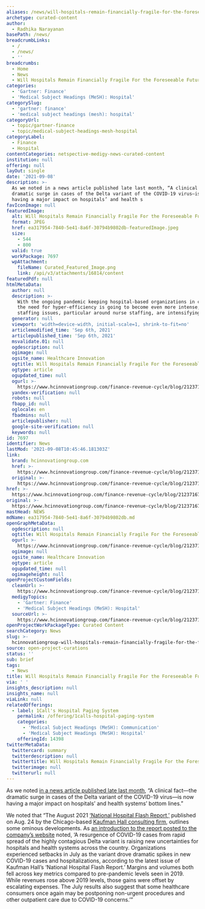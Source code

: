 ```yaml
---
aliases: /news/will-hospitals-remain-financially-fragile-for-the-foreseeable-future
archetype: curated-content
author:
  - Radhika Narayanan
basePath: /news/
breadcrumbLinks:
  - /
  - /news/
  - ''
breadcrumbs:
  - Home
  - News
  - Will Hospitals Remain Financially Fragile For the Foreseeable Future?
categories:
  - 'Gartner: Finance'
  - 'Medical Subject Headings (MeSH): Hospital'
categorySlug:
  - 'gartner: finance'
  - 'medical subject headings (mesh): hospital'
categoryUrl:
  - topic/gartner-finance
  - topic/medical-subject-headings-mesh-hospital
categoryLabel:
  - Finance
  - Hospital
contentCategories: netspective-medigy-news-curated-content
institution: null
offering: null
layOut: single
date: '2021-09-08'
description: >-
  As we noted in a news article published late last month, “A clinical fact—the
  dramatic surge in cases of the Delta variant of the COVID-19 virus—is now
  having a major impact on hospitals’ and health s
favIconImage: null
featuredImage:
  alt: Will Hospitals Remain Financially Fragile For the Foreseeable Future?
  format: JPEG
  href: ea317954-7840-5e41-8a6f-30794b9802db-featuredImage.jpeg
  size:
    - 544
    - 800
  valid: true
  workPackage: 7697
  wpAttachment:
    fileName: Curated_Featured_Image.png
    link: /api/v3/attachments/16814/content
featuredPdf: null
htmlMetaData:
  author: null
  description: >-
    With the ongoing pandemic keeping hospital-based organizations in crisis,
    the need for hyper-efficiency is going to become even more intense; and
    staffing issues, particular around nurse staffing, are intensifying now
  generator: null
  viewport: 'width=device-width, initial-scale=1, shrink-to-fit=no'
  articlemodified_time: 'Sep 6th, 2021'
  articlepublished_time: 'Sep 6th, 2021'
  msvalidate.01: null
  ogdescription: null
  ogimage: null
  ogsite_name: Healthcare Innovation
  ogtitle: Will Hospitals Remain Financially Fragile For the Foreseeable Future?
  ogtype: article
  ogupdated_time: null
  ogurl: >-
    https://www.hcinnovationgroup.com/finance-revenue-cycle/blog/21237167/will-hospitals-remain-financially-fragile-for-the-foreseeable-future
  yandex-verification: null
  robots: null
  fbapp_id: null
  oglocale: en
  fbadmins: null
  articlepublisher: null
  google-site-verification: null
  keywords: null
id: 7697
identifier: News
lastMod: '2021-09-08T10:45:46.181303Z'
link:
  brand: hcinnovationgroup.com
  href: >-
    https://www.hcinnovationgroup.com/finance-revenue-cycle/blog/21237167/will-hospitals-remain-financially-fragile-for-the-foreseeable-future
  original: >-
    https://www.hcinnovationgroup.com/finance-revenue-cycle/blog/21237167/will-hospitals-remain-financially-fragile-for-the-foreseeable-future
href: >-
  https://www.hcinnovationgroup.com/finance-revenue-cycle/blog/21237167/will-hospitals-remain-financially-fragile-for-the-foreseeable-future
original: >-
  https://www.hcinnovationgroup.com/finance-revenue-cycle/blog/21237167/will-hospitals-remain-financially-fragile-for-the-foreseeable-future
mastHead: NEWS
mdName: ea317954-7840-5e41-8a6f-30794b9802db.md
openGraphMetaData:
  ogdescription: null
  ogtitle: Will Hospitals Remain Financially Fragile For the Foreseeable Future?
  ogurl: >-
    https://www.hcinnovationgroup.com/finance-revenue-cycle/blog/21237167/will-hospitals-remain-financially-fragile-for-the-foreseeable-future
  ogimage: null
  ogsite_name: Healthcare Innovation
  ogtype: article
  ogupdated_time: null
  ogimageheight: null
openProjectCustomFields:
  cleanUrl: >-
    https://www.hcinnovationgroup.com/finance-revenue-cycle/blog/21237167/will-hospitals-remain-financially-fragile-for-the-foreseeable-future
  medigyTopics:
    - 'Gartner: Finance'
    - 'Medical Subject Headings (MeSH): Hospital'
  sourceUrl: >-
    https://www.hcinnovationgroup.com/finance-revenue-cycle/blog/21237167/will-hospitals-remain-financially-fragile-for-the-foreseeable-future
openProjectWorkPackageType: Curated Content
searchCategory: News
slug: >-
  hcinnovationgroup-will-hospitals-remain-financially-fragile-for-the-foreseeable-future
source: open-project-curations
status: ''
sub: brief
tags:
  - News
title: Will Hospitals Remain Financially Fragile For the Foreseeable Future?
via: ' '
insights_description: null
insights_name: null
viaLink: null
relatedOfferings:
  - label: 1Call's Hospital Paging System
    permalink: /offering/1calls-hospital-paging-system
    categories:
      - 'Medical Subject Headings (MeSH): Communication'
      - 'Medical Subject Headings (MeSH): Hospital'
    offeringId: 14398
twitterMetaData:
  twittercard: summary
  twitterdescription: null
  twittertitle: Will Hospitals Remain Financially Fragile For the Foreseeable Future?
  twitterimage: null
  twitterurl: null
---
```

<p>As we noted <a href="https://www.hcinnovationgroup.com/finance-revenue-cycle/news/21235718/kaufman-hall-report-delta-variant-surge-damaged-hospital-margins-in-july">in a news article published late last month</a>, “A clinical fact—the dramatic surge in cases of the Delta variant of the COVID-19 virus—is now having a major impact on hospitals’ and health systems’ bottom lines.”</p><p>We noted that “The August 2021 <a href="https://www.kaufmanhall.com/insights/research-report/national-hospital-flash-report-summary-august-2021?utm_source=agcy&amp;utm_campaign=2021-nhfr&amp;utm_medium=pr&amp;utm_term=august-2021-nhfr">‘National Hospital Flash Report,’</a> published on Aug. 24 by the Chicago-based <a href="https://www.kaufmanhall.com/about-us">Kaufman Hall consulting firm</a>, outlines some ominous developments. As <a href="https://www.kaufmanhall.com/insights/research-report/national-hospital-flash-report-summary-august-2021?utm_source=agcy&amp;utm_campaign=2021-nhfr&amp;utm_medium=pr&amp;utm_term=august-2021-nhfr">an introduction to the report posted to the company’s website</a> noted, ‘A resurgence of COVID-19 cases from rapid spread of the highly contagious Delta variant is raising new uncertainties for hospitals and health systems across the country. Organizations experienced setbacks in July as the variant drove dramatic spikes in new COVID-19 cases and hospitalizations, according to the latest issue of Kaufman Hall’s ‘National Hospital Flash Report.’ Margins and volumes both fell across key metrics compared to pre-pandemic levels seen in 2019. While revenues rose above 2019 levels, those gains were offset by escalating expenses. The July results also suggest that some healthcare consumers once again may be postponing non-urgent procedures and other outpatient care due to COVID-19 concerns.’”</p>